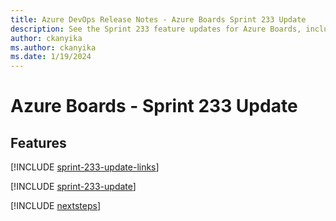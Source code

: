 ```yaml
---
title: Azure DevOps Release Notes - Azure Boards Sprint 233 Update
description: See the Sprint 233 feature updates for Azure Boards, including next steps.
author: ckanyika
ms.author: ckanyika
ms.date: 1/19/2024
---
```


# Azure Boards - Sprint 233 Update

## Features

[!INCLUDE [sprint-233-update-links](../includes/boards/sprint-233-update-links.md)]

[!INCLUDE [sprint-233-update](../includes/boards/sprint-233-update.md)]

[!INCLUDE [nextsteps](../includes/nextsteps.md)]
